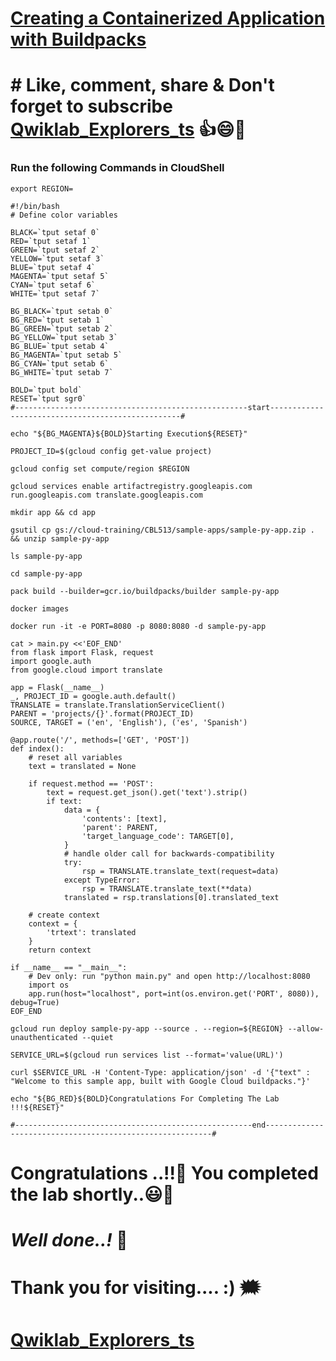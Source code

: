 # [Creating a Containerized Application with Buildpacks](https://www.cloudskillsboost.google/focuses/60087?parent=catalog)

# # Like, comment, share & Don't forget to subscribe [Qwiklab_Explorers_ts](https://youtube.com/@titashshil?si=RgamNu1dc9jVIbJN) 👍😄🤝

### Run the following Commands in CloudShell

```
export REGION=
```
```
#!/bin/bash
# Define color variables

BLACK=`tput setaf 0`
RED=`tput setaf 1`
GREEN=`tput setaf 2`
YELLOW=`tput setaf 3`
BLUE=`tput setaf 4`
MAGENTA=`tput setaf 5`
CYAN=`tput setaf 6`
WHITE=`tput setaf 7`

BG_BLACK=`tput setab 0`
BG_RED=`tput setab 1`
BG_GREEN=`tput setab 2`
BG_YELLOW=`tput setab 3`
BG_BLUE=`tput setab 4`
BG_MAGENTA=`tput setab 5`
BG_CYAN=`tput setab 6`
BG_WHITE=`tput setab 7`

BOLD=`tput bold`
RESET=`tput sgr0`
#----------------------------------------------------start--------------------------------------------------#

echo "${BG_MAGENTA}${BOLD}Starting Execution${RESET}"

PROJECT_ID=$(gcloud config get-value project)

gcloud config set compute/region $REGION

gcloud services enable artifactregistry.googleapis.com run.googleapis.com translate.googleapis.com

mkdir app && cd app

gsutil cp gs://cloud-training/CBL513/sample-apps/sample-py-app.zip . && unzip sample-py-app

ls sample-py-app

cd sample-py-app

pack build --builder=gcr.io/buildpacks/builder sample-py-app

docker images

docker run -it -e PORT=8080 -p 8080:8080 -d sample-py-app

cat > main.py <<'EOF_END'
from flask import Flask, request
import google.auth
from google.cloud import translate

app = Flask(__name__)
_, PROJECT_ID = google.auth.default()
TRANSLATE = translate.TranslationServiceClient()
PARENT = 'projects/{}'.format(PROJECT_ID)
SOURCE, TARGET = ('en', 'English'), ('es', 'Spanish')

@app.route('/', methods=['GET', 'POST'])
def index():
    # reset all variables
    text = translated = None

    if request.method == 'POST':
        text = request.get_json().get('text').strip()
        if text:
            data = {
                'contents': [text],
                'parent': PARENT,
                'target_language_code': TARGET[0],
            }
            # handle older call for backwards-compatibility
            try:
                rsp = TRANSLATE.translate_text(request=data)
            except TypeError:
                rsp = TRANSLATE.translate_text(**data)
            translated = rsp.translations[0].translated_text

    # create context
    context = {
        'trtext': translated
    }
    return context

if __name__ == "__main__":
    # Dev only: run "python main.py" and open http://localhost:8080
    import os
    app.run(host="localhost", port=int(os.environ.get('PORT', 8080)), debug=True)
EOF_END

gcloud run deploy sample-py-app --source . --region=${REGION} --allow-unauthenticated --quiet

SERVICE_URL=$(gcloud run services list --format='value(URL)')

curl $SERVICE_URL -H 'Content-Type: application/json' -d '{"text" : "Welcome to this sample app, built with Google Cloud buildpacks."}'

echo "${BG_RED}${BOLD}Congratulations For Completing The Lab !!!${RESET}"

#-----------------------------------------------------end----------------------------------------------------------#
```

# Congratulations ..!!🎉  You completed the lab shortly..😃💯

# *Well done..!* 👏

# Thank you for visiting.... :) 🗯️

# [Qwiklab_Explorers_ts](https://youtube.com/@titashshil?si=RgamNu1dc9jVIbJN)
